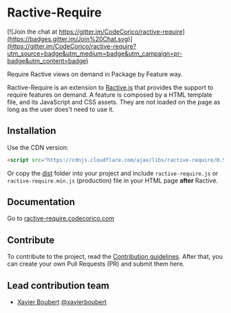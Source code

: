 # Ractive-Require

[![Join the chat at https://gitter.im/CodeCorico/ractive-require](https://badges.gitter.im/Join%20Chat.svg)](https://gitter.im/CodeCorico/ractive-require?utm_source=badge&utm_medium=badge&utm_campaign=pr-badge&utm_content=badge)

Require Ractive views on demand in Package by Feature way.

Ractive-Require is an extension to [Ractive.js](http://ractivejs.org) that provides the support to require features on demand. A feature is composed by a HTML template file, and its JavaScript and CSS assets. They are not loaded on the page as long as the user does't need to use it.

## Installation

Use the CDN version:
```HTML
<script src="https://cdnjs.cloudflare.com/ajax/libs/ractive-require/0.5.0/ractive-require.min.js"></script>
```

Or copy the [dist](https://github.com/CodeCorico/ractive-require/tree/master/dist) folder into your project and include ```ractive-require.js``` or ```ractive-require.min.js``` (production) file in your HTML page **after** Ractive.

## Documentation

Go to [ractive-require.codecorico.com](http://ractive-require.codecorico.com)

## Contribute

To contribute to the project, read the [Contribution guidelines](https://github.com/CodeCorico/ractive-require/blob/master/CONTRIBUTING.md).
After that, you can create your own Pull Requests (PR) and submit them here.

## Lead contribution team

* [Xavier Boubert](http://xavierboubert.fr) [@xavierboubert](http://twitter.com/XavierBoubert)
